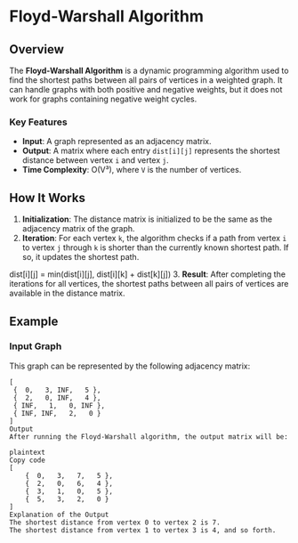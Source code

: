 # Floyd-Warshall Algorithm

## Overview

The **Floyd-Warshall Algorithm** is a dynamic programming algorithm used to find the shortest paths between all pairs of vertices in a weighted graph. It can handle graphs with both positive and negative weights, but it does not work for graphs containing negative weight cycles.

### Key Features
- **Input**: A graph represented as an adjacency matrix.
- **Output**: A matrix where each entry `dist[i][j]` represents the shortest distance between vertex `i` and vertex `j`.
- **Time Complexity**: O(V³), where `V` is the number of vertices.

## How It Works

1. **Initialization**: The distance matrix is initialized to be the same as the adjacency matrix of the graph.
2. **Iteration**: For each vertex `k`, the algorithm checks if a path from vertex `i` to vertex `j` through `k` is shorter than the currently known shortest path. If so, it updates the shortest path.

dist[i][j] = min(dist[i][j], dist[i][k] + dist[k][j])
3. **Result**: After completing the iterations for all vertices, the shortest paths between all pairs of vertices are available in the distance matrix.

## Example

### Input Graph

This graph can be represented by the following adjacency matrix:

```plaintext
[
 {  0,   3, INF,   5 },
 {  2,   0, INF,   4 },
 { INF,   1,   0, INF },
 { INF, INF,   2,   0 }
]
Output
After running the Floyd-Warshall algorithm, the output matrix will be:

plaintext
Copy code
[
    {  0,   3,   7,   5 },
    {  2,   0,   6,   4 },
    {  3,   1,   0,   5 },
    {  5,   3,   2,   0 }
]
Explanation of the Output
The shortest distance from vertex 0 to vertex 2 is 7.
The shortest distance from vertex 1 to vertex 3 is 4, and so forth.
